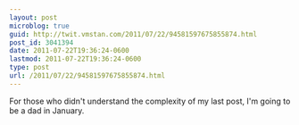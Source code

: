 ```yaml
---
layout: post
microblog: true
guid: http://twit.vmstan.com/2011/07/22/94581597675855874.html
post_id: 3041394
date: 2011-07-22T19:36:24-0600
lastmod: 2011-07-22T19:36:24-0600
type: post
url: /2011/07/22/94581597675855874.html
---
```

For those who didn't understand the complexity of my last post, I'm going to be a dad in January.
